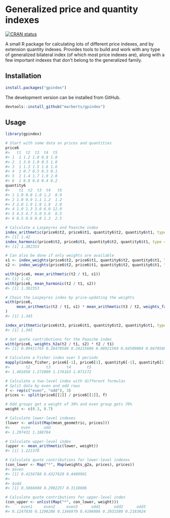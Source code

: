 
<!-- README.md is generated from README.Rmd. Please edit that file. -->

# Generalized price and quantity indexes

<!-- Badges -->

[![CRAN
status](https://www.r-pkg.org/badges/version/gpindex)](https://cran.r-project.org/package=gpindex)

A small R package for calculating lots of different price indexes, and
by extension quantity indexes. Provides tools to build and work with any
type of generalized bilateral index (of which most price indexes are),
along with a few important indexes that don’t belong to the generalized
family.

## Installation

``` r
install.packages("gpindex")
```

The development version can be installed from GitHub.

``` r
devtools::install_github("marberts/gpindex")
```

## Usage

``` r
library(gpindex)

# Start with some data on prices and quantities
price6
#>   t1  t2  t3  t4  t5
#> 1  1 1.2 1.0 0.8 1.0
#> 2  1 3.0 1.0 0.5 1.0
#> 3  1 1.3 1.5 1.6 1.6
#> 4  1 0.7 0.5 0.3 0.1
#> 5  1 1.4 1.7 1.9 2.0
#> 6  1 0.8 0.6 0.4 0.2
quantity6
#>    t1  t2  t3  t4   t5
#> 1 1.0 0.8 1.0 1.2  0.9
#> 2 1.0 0.9 1.1 1.2  1.2
#> 3 2.0 1.9 1.8 1.9  2.0
#> 4 1.0 1.3 3.0 6.0 12.0
#> 5 4.5 4.7 5.0 5.6  6.5
#> 6 0.5 0.6 0.8 1.3  2.5

# Calculate a Laspeyres and Paasche index
index_arithmetic(price6$t2, price6$t1, quantity6$t2, quantity6$t1, type = "Laspeyres")
#> [1] 1.42
index_harmonic(price6$t2, price6$t1, quantity6$t2, quantity6$t1, type = "Paasche")
#> [1] 1.382353

# Can also be done if only weights are available
s1 <- index_weights(price6$t2, price6$t1, quantity6$t2, quantity6$t1, "Laspeyres")
s2 <- index_weights(price6$t2, price6$t1, quantity6$t2, quantity6$t1, "Paasche")

with(price6, mean_arithmetic(t2 / t1, s1))
#> [1] 1.42
with(price6, mean_harmonic(t2 / t1, s2))
#> [1] 1.382353

# Chain the Laspeyres index by price-updating the weights
with(price6, 
     mean_arithmetic(t2 / t1, s1) * mean_arithmetic(t3 / t2, weights_factor(t2 / t1, s1, 1))
)
#> [1] 1.345

index_arithmetic(price6$t3, price6$t1, quantity6$t2, quantity6$t1, type = "Laspeyres")
#> [1] 1.345

# Get quote contributions for the Paasche index
with(price6, weights_h2a(t2 / t1, s2) * t2 / t1)
#> [1] 0.09411765 0.26470588 0.24215686 0.08921569 0.64509804 0.04705882

# Calculate a Fisher index over 5 periods
mapply(index_fisher, price6[-1], price6[1], quantity6[-1], quantity6[1])
#>       t2       t3       t4       t5 
#> 1.401050 1.272099 1.176163 1.071172

# Calculate a two-level index with different formulas
# Split data by even and odd rows
f <- rep(c("even", "odd"), 3)
prices <- split(price6[[2]] / price6[[1]], f)

# Odd groups get a weight of 30% and even group gets 70%
weight <- c(0.3, 0.7)

# Calculate lower-level indexes
(lower <- unlist(Map(mean_geometric, prices)))
#>     even      odd 
#> 1.297431 1.188784

# Calculate upper-level index
(upper <- mean_arithmetic(lower, weight))
#> [1] 1.221378

# Calculate quote contributions for lower-level indexes
(con_lower <- Map("*", Map(weights_g2a, prices), prices))
#> $even
#> [1] 0.4156788 0.4327620 0.4489901
#> 
#> $odd
#> [1] 0.5866980 0.2902257 0.3118606

# Calculate quote contributions for upper-level index
(con_upper <- unlist(Map("*", con_lower, weight)))
#>     even1     even2     even3      odd1      odd2      odd3 
#> 0.1247036 0.1298286 0.1346970 0.4106886 0.2031580 0.2183024
```
